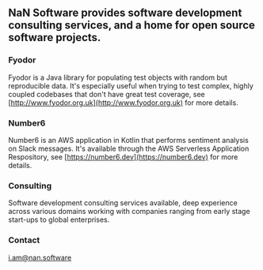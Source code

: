 ## NaN Software provides software development consulting services, and a home for open source software projects.

### Fyodor 
Fyodor is a Java library for populating test objects with random but reproducible data. It's especially useful when trying to test complex, highly coupled codebases that don't have great test coverage, see [http://www.fyodor.org.uk](http://www.fyodor.org.uk) for more details.

### Number6
Number6 is an AWS application in Kotlin that performs sentiment analysis on Slack messages. It's available through the AWS Serverless Application Respository, see [https://number6.dev](https://number6.dev) for more details.

### Consulting
Software development consulting services available, deep experience across various domains working with companies ranging from early stage start-ups to global enterprises.

### Contact
[i.am@nan.software](mailto:i.am@nan.software)


